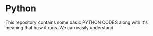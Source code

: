 # Python
This repository contains some basic PYTHON CODES along with it's meaning that how it runs.
We can easily understand

